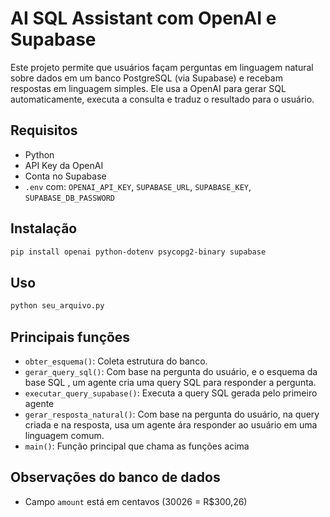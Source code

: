 # AI SQL Assistant com OpenAI e Supabase

Este projeto permite que usuários façam perguntas em linguagem natural sobre dados em um banco PostgreSQL (via Supabase) e recebam respostas em linguagem simples. Ele usa a OpenAI para gerar SQL automaticamente, executa a consulta e traduz o resultado para o usuário.

## Requisitos
- Python
- API Key da OpenAI
- Conta no Supabase
- `.env` com: `OPENAI_API_KEY`, `SUPABASE_URL`, `SUPABASE_KEY`, `SUPABASE_DB_PASSWORD`

## Instalação
```bash
pip install openai python-dotenv psycopg2-binary supabase
```

## Uso
```bash
python seu_arquivo.py
```

## Principais funções
- `obter_esquema()`: Coleta estrutura do banco.
- `gerar_query_sql()`: Com base na pergunta do usuário, e o esquema da base SQL , um agente cria uma query SQL para responder a pergunta.
- `executar_query_supabase()`: Executa a query SQL gerada pelo primeiro agente
- `gerar_resposta_natural()`: Com base na pergunta do usuário, na query criada e na resposta, usa um agente ára responder ao usuário em uma linguagem comum.
- `main()`: Função principal que chama as funções acima

## Observações do banco de dados
- Campo `amount` está em centavos (30026 = R$300,26)
